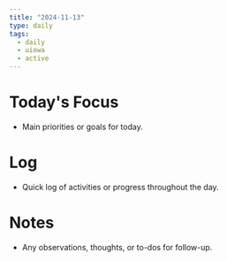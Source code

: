 ```yaml
---
title: "2024-11-13"
type: daily
tags:
  - daily
  - uiowa
  - active
---
```


# Today's Focus
- Main priorities or goals for today.

# Log
- Quick log of activities or progress throughout the day.

# Notes
- Any observations, thoughts, or to-dos for follow-up.